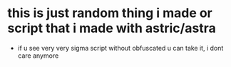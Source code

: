 # this is just random thing i made or script that i made with astric/astra
- if u see very very sigma script without obfuscated u can take it, i dont care anymore
